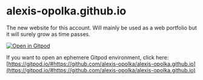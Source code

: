 # alexis-opolka.github.io

The new website for this account. Will mainly be used as a web portfolio but it will surely grow as time passes.

[![Open in Gitpod](https://gitpod.io/button/open-in-gitpod.svg)](https://gitpod.io/#https://github.com/alexis-opolka/alexis-opolka.github.io)

If you want to open an ephemere Gitpod environment, click here: [https://gitpod.io/#https://github.com/alexis-opolka/alexis-opolka.github.io](https://gitpod.io/#https://github.com/alexis-opolka/alexis-opolka.github.io)
